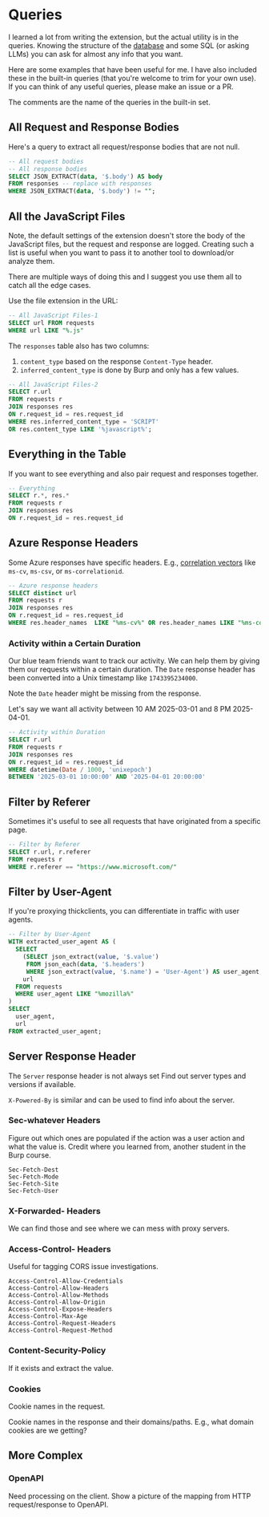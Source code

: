 # Queries
I learned a lot from writing the extension, but the actual utility is in the
queries. Knowing the structure of the [database](/docs/database.md) and some
SQL (or asking LLMs) you can ask for almost any info that you want.

Here are some examples that have been useful for me. I have also included these
in the built-in queries (that you're welcome to trim for your own use). If you
can think of any useful queries, please make an issue or a PR.

The comments are the name of the queries in the built-in set.

## All Request and Response Bodies
Here's a query to extract all request/response bodies that are not null.

```sql
-- All request bodies
-- All response bodies
SELECT JSON_EXTRACT(data, '$.body') AS body
FROM responses -- replace with responses
WHERE JSON_EXTRACT(data, '$.body') != "";
```

## All the JavaScript Files
Note, the default settings of the extension doesn't store the body of the
JavaScript files, but the request and response are logged. Creating such a list
is useful when you want to pass it to another tool to download/or analyze them.

There are multiple ways of doing this and I suggest you use them all to catch
all the edge cases.

Use the file extension in the URL:

```sql
-- All JavaScript Files-1
SELECT url FROM requests
WHERE url LIKE "%.js"
```

The `responses` table also has two columns:

1. `content_type` based on the response `Content-Type` header.
2. `inferred_content_type` is done by Burp and only has a few values.

```sql
-- All JavaScript Files-2
SELECT r.url
FROM requests r
JOIN responses res
ON r.request_id = res.request_id
WHERE res.inferred_content_type = 'SCRIPT'
OR res.content_type LIKE '%javascript%';
```

## Everything in the Table
If you want to see everything and also pair request and responses together.

```sql
-- Everything
SELECT r.*, res.*
FROM requests r
JOIN responses res
ON r.request_id = res.request_id
```

## Azure Response Headers
Some Azure responses have specific headers. E.g., [correlation vectors][cv] like
`ms-cv`, `ms-csv`, or `ms-correlationid`.

[cv]: https://github.com/microsoft/CorrelationVector

```sql
-- Azure response headers
SELECT distinct url
FROM requests r
JOIN responses res
ON r.request_id = res.request_id
WHERE res.header_names  LIKE "%ms-cv%" OR res.header_names LIKE "%ms-correlationid%"
```

### Activity within a Certain Duration
Our blue team friends want to track our activity. We can help them by giving
them our requests within a certain duration. The `Date` response
header has been converted into a Unix timestamp like `1743395234000`.

Note the `Date` header might be missing from the response.

Let's say we want all activity between 10 AM 2025-03-01 and 8 PM 2025-04-01.

```sql
-- Activity within Duration
SELECT r.url
FROM requests r
JOIN responses res
ON r.request_id = res.request_id
WHERE datetime(Date / 1000, 'unixepoch')
BETWEEN '2025-03-01 10:00:00' AND '2025-04-01 20:00:00'
```

## Filter by Referer
Sometimes it's useful to see all requests that have originated from a specific
page.

```sql
-- Filter by Referer
SELECT r.url, r.referer
FROM requests r
WHERE r.referer == "https://www.microsoft.com/"
```

## Filter by User-Agent
If you're proxying thickclients, you can differentiate in traffic with user
agents.

```sql
-- Filter by User-Agent
WITH extracted_user_agent AS (
  SELECT 
    (SELECT json_extract(value, '$.value') 
     FROM json_each(data, '$.headers') 
     WHERE json_extract(value, '$.name') = 'User-Agent') AS user_agent,
    url
  FROM requests
  WHERE user_agent LIKE "%mozilla%"
)
SELECT 
  user_agent,
  url
FROM extracted_user_agent;
```

## Server Response Header
The `Server` response header is not always set
Find out server types and versions if available.

`X-Powered-By` is similar and can be used to find info about the server.


### Sec-whatever Headers
Figure out which ones are populated if the action was a user action and what the
value is. Credit where you learned from, another student in the Burp course.

```
Sec-Fetch-Dest
Sec-Fetch-Mode
Sec-Fetch-Site
Sec-Fetch-User
```

### X-Forwarded- Headers
We can find those and see where we can mess with proxy servers.

### Access-Control- Headers
Useful for tagging CORS issue investigations.

```
Access-Control-Allow-Credentials
Access-Control-Allow-Headers
Access-Control-Allow-Methods
Access-Control-Allow-Origin
Access-Control-Expose-Headers
Access-Control-Max-Age
Access-Control-Request-Headers
Access-Control-Request-Method
```



### Content-Security-Policy
If it exists and extract the value.

### Cookies
Cookie names in the request.

Cookie names in the response and their domains/paths. E.g., what domain cookies are we getting?

## More Complex

### OpenAPI
Need processing on the client. Show a picture of the mapping from HTTP
request/response to OpenAPI.

